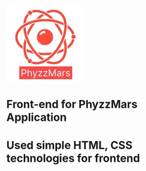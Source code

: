 <img src="logo.png" width=200>

# Front-end for PhyzzMars Application
# Used simple HTML, CSS technologies for frontend
